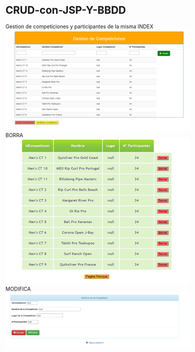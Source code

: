 # CRUD-con-JSP-Y-BBDD

Gestion de competiciones y participantes de la misma
          INDEX
![Index](https://github.com/fjcmolina/CRUD-con-JSP-Y-BBDD/blob/master/Imagenes/index.PNG)
          BORRA
![Borra](https://github.com/fjcmolina/CRUD-con-JSP-Y-BBDD/blob/master/Imagenes/borra.PNG)
        MODIFICA
![Modifica](https://github.com/fjcmolina/CRUD-con-JSP-Y-BBDD/blob/master/Imagenes/modifica.PNG)

